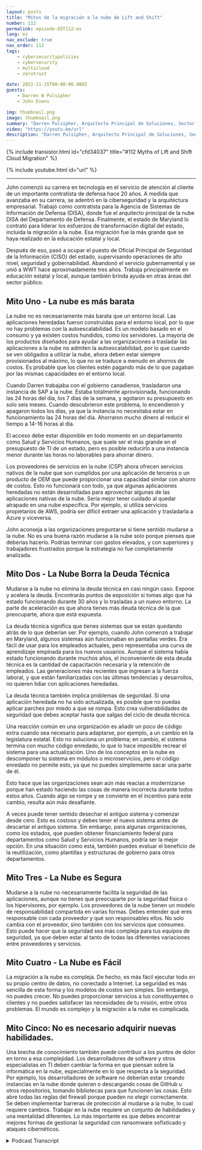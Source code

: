 ```yaml
---
layout: posts
title: "Mitos de la migración a la nube de Lift and Shift"
number: 112
permalink: episode-EDT112-es
lang: es
nav_exclude: true
nav_order: 112
tags:
    - cybersecuritypolicies
    - cybersecurity
    - multicloud
    - zerotrust

date: 2022-11-15T00:00:00.000Z
guests:
    - Darren W Pulsipher
    - John Evans

img: thumbnail.png
image: thumbnail.png
summary: "Darren Pulsipher, Arquitecto Principal de Soluciones, Sector Público, Intel, y John Evans, Asesor Principal de Tecnología, WWT, discuten cinco mitos de migración de la nube lift and shift."
video: "https://youtu.be/url"
description: "Darren Pulsipher, Arquitecto Principal de Soluciones, Sector Público, Intel, y John Evans, Asesor Principal de Tecnología, WWT, discuten cinco mitos de migración de la nube lift and shift."
---
```


<div>
{% include transistor.html id="cfd34037" title="#112 Myths of Lift and Shift Cloud Migration" %}

{% include youtube.html id="url" %}
</div>

---

John comenzó su carrera en tecnología en el servicio de atención al cliente de un importante contratista de defensa hace 20 años. A medida que avanzaba en su carrera, se adentró en la ciberseguridad y la arquitectura empresarial. Trabajó como contratista para la Agencia de Sistemas de Información de Defensa (DISA), donde fue el arquitecto principal de la nube DISA del Departamento de Defensa. Finalmente, el estado de Maryland lo contrató para liderar los esfuerzos de transformación digital del estado, incluida la migración a la nube. Esa migración fue la más grande que se haya realizado en la educación estatal y local.

Después de eso, pasó a ocupar el puesto de Oficial Principal de Seguridad de la Información (CISO) del estado, supervisando operaciones de alto nivel, seguridad y gobernabilidad. Abandonó el servicio gubernamental y se unió a WWT hace aproximadamente tres años. Trabaja principalmente en educación estatal y local, aunque también brinda ayuda en otras áreas del sector público.

## Mito Uno - La nube es más barata

La nube no es necesariamente más barata que un entorno local. Las aplicaciones heredadas fueron construidas para el entorno local, por lo que no hay problemas con la autoescalabilidad. Es un modelo basado en el consumo y ya existen costos hundidos, como los servidores. La mayoría de los productos diseñados para ayudar a las organizaciones a trasladar las aplicaciones a la nube no admiten la autoescalabilidad, por lo que cuando se ven obligados a utilizar la nube, ahora deben estar siempre provisionados al máximo, lo que no se traduce a menudo en ahorros de costos. Es probable que los clientes estén pagando más de lo que pagaban por las mismas capacidades en el entorno local.

Cuando Darren trabajaba con el gobierno canadiense, trasladaron una instancia de SAP a la nube. Estaba totalmente aprovisionada, funcionando las 24 horas del día, los 7 días de la semana, y agotaron su presupuesto en solo seis meses. Cuando descubrieron este problema, lo encendieron y apagaron todos los días, ya que la instancia no necesitaba estar en funcionamiento las 24 horas del día. Ahorraron mucho dinero al reducir el tiempo a 14-16 horas al día.

El acceso debe estar disponible en todo momento en un departamento como Salud y Servicios Humanos, que suele ser el más grande en el presupuesto de TI de un estado, pero es posible reducirlo a una instancia menor durante las horas no laborables para ahorrar dinero.

Los proveedores de servicios en la nube (CSP) ahora ofrecen servicios nativos de la nube que son cumplidos por una aplicación de terceros o un producto de OEM que puede proporcionar una capacidad similar con ahorro de costos. Esto no funcionará con todo, ya que algunas aplicaciones heredadas no están desarrolladas para aprovechar algunas de las aplicaciones nativas de la nube. Sería mejor tener cuidado al quedar atrapado en una nube específica. Por ejemplo, si utiliza servicios propietarios de AWS, podría ser difícil extraer una aplicación y trasladarla a Azure y viceversa.

John aconseja a las organizaciones preguntarse si tiene sentido mudarse a la nube. No es una buena razón mudarse a la nube solo porque pienses que deberías hacerlo. Podrías terminar con gastos elevados, y con superiores y trabajadores frustrados porque la estrategia no fue completamente analizada.

## Mito Dos - La Nube Borra la Deuda Técnica

Mudarse a la nube no elimina la deuda técnica en casi ningún caso. Expone y acelera la deuda. Encontrarás puntos de exposición si tomas algo que ha estado funcionando durante 30 años y lo trasladas a un nuevo entorno. La parte de aceleración es que ahora tienes más deuda técnica de la que preocuparte, ahora que está expuesta.

La deuda técnica significa que tienes sistemas que se están quedando atrás de lo que deberían ser. Por ejemplo, cuando John comenzó a trabajar en Maryland, algunos sistemas aún funcionaban en pantallas verdes. Era fácil de usar para los empleados actuales, pero representaba una curva de aprendizaje empinada para los nuevos usuarios. Aunque el sistema había estado funcionando durante muchos años, el inconveniente de esta deuda técnica es la cantidad de capacitación necesaria y la retención de empleados. Las generaciones más recientes que ingresan a la fuerza laboral, y que están familiarizadas con las últimas tendencias y desarrollos, no quieren lidiar con aplicaciones heredadas.

La deuda técnica también implica problemas de seguridad. Si una aplicación heredada no ha sido actualizada, es posible que no puedas aplicar parches por miedo a que se rompa. Esto crea vulnerabilidades de seguridad que debes aceptar hasta que salgas del ciclo de deuda técnica.

Una reacción común en una organización es añadir un poco de código extra cuando sea necesario para adaptarse, por ejemplo, a un cambio en la legislatura estatal. Esto no soluciona un problema; en cambio, el sistema termina con mucho código enredado, lo que lo hace imposible recrear el sistema para una actualización. Uno de los conceptos en la nube es descomponer tu sistema en módulos o microservicios, pero el código enredado no permite esto, ya que no puedes simplemente sacar una parte de él.

Esto hace que las organizaciones sean aún más reacias a modernizarse porque han estado haciendo las cosas de manera incorrecta durante todos estos años. Cuando algo se rompe y se convierte en el incentivo para este cambio, resulta aún más desafiante.

A veces puede tener sentido desechar el antiguo sistema y comenzar desde cero. Esto es costoso y debes tener el nuevo sistema antes de descartar el antiguo sistema. Sin embargo, para algunas organizaciones, como los estados, que pueden obtener financiamiento federal para departamentos como Salud y Servicios Humanos, podría ser la mejor opción. En una situación como esta, también puedes evaluar el beneficio de la reutilización, como plantillas y estructuras de gobierno para otros departamentos.

## Mito Tres - La Nube es Segura

Mudarse a la nube no necesariamente facilita la seguridad de las aplicaciones, aunque no tienes que preocuparte por la seguridad física o los hipervisores, por ejemplo. Los proveedores de la nube tienen un modelo de responsabilidad compartida en varias formas. Debes entender qué eres responsable con cada proveedor y qué son responsables ellos. No solo cambia con el proveedor, sino también con los servicios que consumes. Esto puede hacer que la seguridad sea más compleja para tus equipos de seguridad, ya que deben estar al tanto de todas las diferentes variaciones entre proveedores y servicios.

## Mito Cuatro - La Nube es Fácil

La migración a la nube es compleja. De hecho, es más fácil ejecutar todo en su propio centro de datos, no conectado a Internet. La seguridad es más sencilla de esta forma y los modelos de costos son simples. Sin embargo, no puedes crecer. No puedes proporcionar servicios a tus constituyentes o clientes y no puedes satisfacer las necesidades de tu misión, entre otros problemas. El mundo es complejo y la migración a la nube es complicada.

## Mito Cinco: No es necesario adquirir nuevas habilidades.

Una brecha de conocimiento también puede contribuir a los puntos de dolor en torno a esa complejidad. Los desarrolladores de software y otros especialistas en TI deben cambiar la forma en que piensan sobre la informática en la nube, especialmente en lo que respecta a la seguridad. Por ejemplo, los desarrolladores de software no deberían estar creando instancias en la nube donde quieran o descargando cosas de GitHub u otros repositorios, tomando bibliotecas para que funcionen las cosas. Esto abre todas las reglas del firewall porque pueden no elegir correctamente. Se deben implementar barreras de protección al mudarse a la nube, lo cual requiere cambios. Trabajar en la nube requiere un conjunto de habilidades y una mentalidad diferentes. Lo más importante es que debes encontrar mejores formas de gestionar la seguridad con ransomware sofisticado y ataques cibernéticos.



<details>
<summary> Podcast Transcript </summary>

<p></p>

</details>
